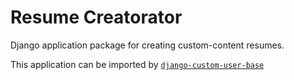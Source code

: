# Resume Creatorator

Django application package for creating custom-content resumes.

This application can be imported by [`django-custom-user-base`](https://github.com/brucestull/django-custom-user-base)

